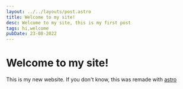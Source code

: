 ```yaml
---
layout: ../../layouts/post.astro
title: Welcome to my site!
desc: Welcome to my site, this is my first post
tags: hi,welcome
pubDate: 23-08-2022
---
```


# Welcome to my site!

This is my new website. If you don't know, this was remade with [astro](https://astro.build)